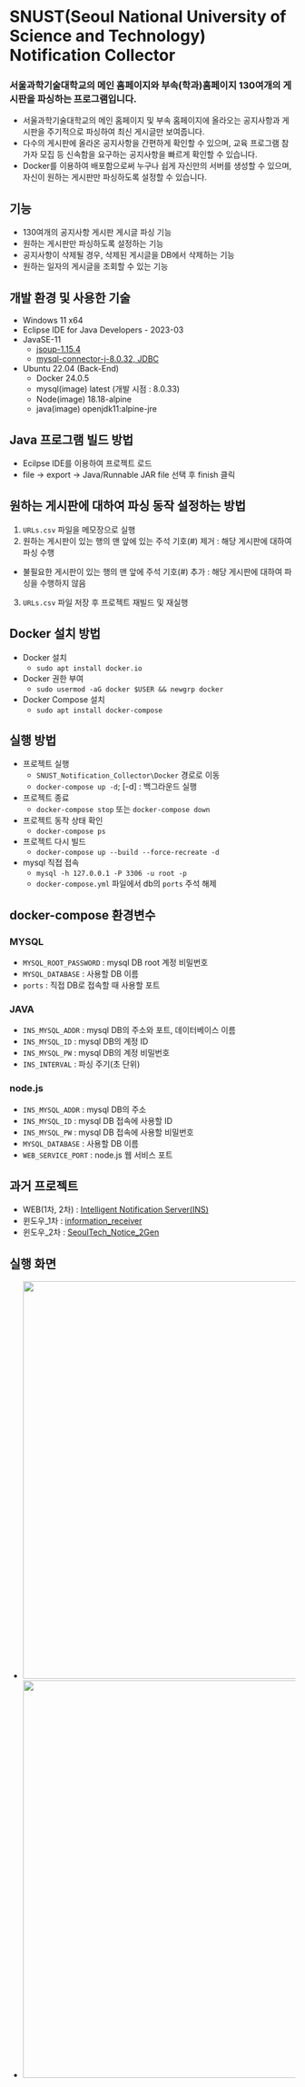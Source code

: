 ﻿# SNUST(Seoul National University of Science and Technology) Notification Collector

### 서울과학기술대학교의 메인 홈페이지와 부속(학과)홈페이지 130여개의 게시판을 파싱하는 프로그램입니다.
- 서울과학기술대학교의 메인 홈페이지 및 부속 홈페이지에 올라오는 공지사항과 게시판을 주기적으로 파싱하여 최신 게시글만 보여줍니다.
- 다수의 게시판에 올라온 공지사항을 간편하게 확인할 수 있으며, 교육 프로그램 참가자 모집 등 신속함을 요구하는 공지사항을 빠르게 확인할 수 있습니다.
- Docker를 이용하여 배포함으로써 누구나 쉽게 자신만의 서버를 생성할 수 있으며, 자신이 원하는 게시판만 파싱하도록 설정할 수 있습니다.

## 기능
- 130여개의 공지사항 게시판 게시글 파싱 기능
- 원하는 게시판만 파싱하도록 설정하는 기능
- 공지사항이 삭제될 경우, 삭제된 게시글을 DB에서 삭제하는 기능
- 원하는 일자의 게시글을 조회할 수 있는 기능

## 개발 환경 및 사용한 기술
- Windows 11 x64
- Eclipse IDE for Java Developers - 2023-03
- JavaSE-11
  - [jsoup-1.15.4](https://jsoup.org/news/release-1.15.4)
  - [mysql-connector-j-8.0.32, JDBC](https://www.mysql.com/products/connector/)
- Ubuntu 22.04 (Back-End)
  - Docker 24.0.5
  - mysql(image) latest (개발 시점 : 8.0.33)
  - Node(image) 18.18-alpine
  - java(image) openjdk11:alpine-jre

## Java 프로그램 빌드 방법
- Ecilpse IDE를 이용하여 프로젝트 로드
- file -> export -> Java/Runnable JAR file 선택 후 finish 클릭

## 원하는 게시판에 대하여 파싱 동작 설정하는 방법
1. ```URLs.csv``` 파일을 메모장으로 실행
2. 원하는 게시판이 있는 행의 맨 앞에 있는 주석 기호(#) 제거 : 해당 게시판에 대하여 파싱 수행
  - 불필요한 게시판이 있는 행의 맨 앞에 주석 기호(#) 추가 : 해당 게시판에 대하여 파싱을 수행하지 않음
3. ```URLs.csv``` 파일 저장 후 프로젝트 재빌드 및 재실행

## Docker 설치 방법
- Docker 설치
  - ```sudo apt install docker.io```
- Docker 권한 부여
  - ```sudo usermod -aG docker $USER && newgrp docker```
- Docker Compose 설치
  - ```sudo apt install docker-compose```

## 실행 방법
- 프로젝트 실행
  - ```SNUST_Notification_Collector\Docker``` 경로로 이동
  - ```docker-compose up -d```; [-d] : 백그라운드 실행
- 프로젝트 종료
  - ```docker-compose stop``` 또는 ```docker-compose down```
- 프로젝트 동작 상태 확인
  - ```docker-compose ps```
- 프로젝트 다시 빌드
  - ```docker-compose up --build --force-recreate -d```
- mysql 직접 접속
  - ```mysql -h 127.0.0.1 -P 3306 -u root -p```
  - ```docker-compose.yml``` 파일에서 db의 ```ports``` 주석 해제

## docker-compose 환경변수
### MYSQL
- ```MYSQL_ROOT_PASSWORD``` : mysql DB root 계정 비밀번호
- ```MYSQL_DATABASE``` : 사용할 DB 이름
- ```ports``` : 직접 DB로 접속할 때 사용할 포트

### JAVA
- ```INS_MYSQL_ADDR``` : mysql DB의 주소와 포트, 데이터베이스 이름
- ```INS_MYSQL_ID``` : mysql DB의 계정 ID
- ```INS_MYSQL_PW``` : mysql DB의 계정 비밀번호
- ```INS_INTERVAL```  : 파싱 주기(초 단위)

### node.js
- ```INS_MYSQL_ADDR``` : mysql DB의 주소
- ```INS_MYSQL_ID``` : mysql DB 접속에 사용할 ID
- ```INS_MYSQL_PW``` : mysql DB 접속에 사용할 비밀번호
- ```MYSQL_DATABASE``` : 사용할 DB 이름
- ```WEB_SERVICE_PORT``` : node.js 웹 서비스 포트


## 과거 프로젝트
- WEB(1차, 2차) : [Intelligent Notification Server(INS)](https://github.com/ehn1225/Projects/tree/master/Intelligent_Notification_Server(INS))
- 윈도우_1차 : [information_receiver](https://github.com/ehn1225/Projects/tree/master/SeoulTech_Notice_1st_Gen)
- 윈도우_2차 : [SeoulTech_Notice_2Gen](https://github.com/ehn1225/Projects/tree/master/SeoulTech_Notice_2nd_Gen)

   
## 실행 화면
- <img src="https://github.com/ehn1225/SNUST_Notification_Collector/assets/5174517/a3139c4a-bddc-49b2-af96-6b5d17d0c1d4" width="700"/>
- <img src="https://github.com/ehn1225/SNUST_Notification_Collector/assets/5174517/200a72c4-7e93-4f54-a258-78d25926e568" width="700"/>